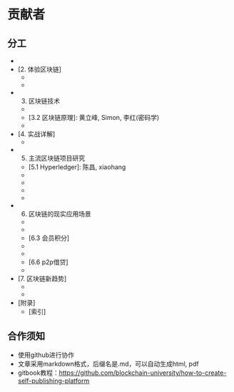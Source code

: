 贡献者
===

## 分工
- [1. 引言]: hug
- [2. 体验区块链]
  - [2.1 Marbles体验]: 包建强
  - [2.2 开发环境搭建]: 黄立峰
- 3. 区块链技术
  - [3.1 区块链的前世今生]: 龚鸣
  - [3.2 区块链原理]: 黄立峰, Simon, 李红(密码学)
  - [3.3 区块链相关算法]: 谭昶
- [4. 实战详解]
  - [4.1 Marbles详解]: 包建强
- 5. 主流区块链项目研究
  - [5.1 Hyperledger]: 陈昌, xiaohang
  - [5.2 以太坊研究]: William
  - [5.3 Intelledger]: 黄立峰
  - [5.4 Bitshares]: 黄立峰
  - [5.5 RS Coin]: 朱立
- 6. 区块链的现实应用场景
  - [6.1 彩票（赌博领域）]: 未定
  - [6.2 保险]: 未定
  - [6.3 会员积分]
  - [6.4 食品溯源]: 张广峰
  - [6.5 艺术品认证]: 郑涛
  - [6.6 p2p借贷]
  - [6.7 金融]: 大鹏
- [7. 区块链新趋势]
  - [7.1 现有的问题]: 黄立峰
  - [7.2 新的趋势]: 黄立峰
- [附录]
  - [索引]


## 合作须知
* 使用github进行协作
* 文章采用markdown格式，后缀名是.md，可以自动生成html, pdf
* gitbook教程：https://github.com/blockchain-university/how-to-create-self-publishing-platform
